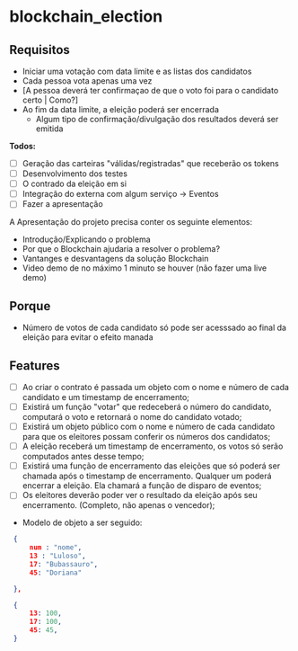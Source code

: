 # blockchain_election

## Requisitos

- Iniciar uma votação com data limite e as listas dos candidatos
- Cada pessoa vota apenas uma vez
- [A pessoa deverá ter confirmaçao de que o voto foi para o candidato certo | Como?]
- Ao fim da data limite, a eleição poderá ser encerrada 
    -  Algum tipo de confirmação/divulgação dos resultados deverá ser emitida

**Todos:**
 - [ ] Geração das carteiras "válidas/registradas" que receberão os tokens
 - [ ] Desenvolvimento dos testes
 - [ ] O contrado da eleição em si
 - [ ] Integração do externa com algum serviço -> Eventos
 - [ ] Fazer a apresentação
 
 A Apresentação do projeto precisa conter os seguinte elementos:
 - Introdução/Explicando o problema
 - Por que o Blockchain ajudaria a resolver o problema?
 - Vantanges e desvantagens da solução Blockchain
 - Video demo de no máximo 1 minuto se houver (não fazer uma live demo)

 

## Porque

 - Número de votos de cada candidato só pode ser acesssado ao final da eleição para evitar o efeito manada

 ## Features
 - [ ] Ao criar o contrato é passada um objeto com o nome e número de cada candidato e um timestamp de encerramento;
 - [ ] Existirá um função "votar" que redeceberá o número do candidato, computará o voto e retornará o nome do candidato votado;
 - [ ] Existirá um objeto público com o nome e número de cada candidato para que os eleitores possam conferir os números dos candidatos;
 - [ ] A eleição receberá um timestamp de encerramento, os votos só serão computados antes desse tempo;
 - [ ] Existirá uma função de encerramento das eleições que só poderá ser chamada após o timestamp de encerramento. Qualquer um poderá encerrar a eleição. Ela chamará a função de disparo de eventos;
 - [ ] Os eleitores deverão poder ver o resultado da eleição após seu encerramento. (Completo, não apenas o vencedor);
 - Modelo de objeto a ser seguido:


```json
 {
     num : "nome",
     13 : "Luloso",
     17: "Bubassauro",
     45: "Doriana"

 },

 {
     13: 100,
     17: 100,
     45: 45,
 }
```
